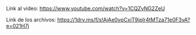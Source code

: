 Link al video: https://www.youtube.com/watch?v=1CQZyNG2ZeU

Link de los archivos: https://1drv.ms/f/s!AjAe0vpCxiT9iplr4tMTza71e0F3vA?e=021H7j  
